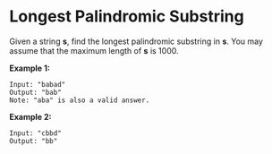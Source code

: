 # Longest Palindromic Substring

Given a string **s**, find the longest palindromic substring in **s**. You may assume that the maximum length of **s** is 1000.

**Example 1:**

```pseudo
Input: "babad"
Output: "bab"
Note: "aba" is also a valid answer.
```

**Example 2:**

```pseudo
Input: "cbbd"
Output: "bb"
```
